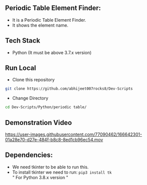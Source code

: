 ## Periodic Table Element Finder:

- It is a Periodic Table Element Finder.
- It shows the element name. 


## Tech Stack

- Python (It must be above 3.7.x version)

## Run Local

* Clone this repository

```bash
git clone https://github.com/abhijeet007rocks8/Dev-Scripts
```

* Change Directory

```bash
cd Dev-Scripts/Python/periodic table/
```

## Demonstration Video

https://user-images.githubusercontent.com/77090462/166642301-01a28e70-d27e-484f-b8c8-8ed1cb96ec54.mov

## Dependencies:

- We need tkinter to be able to run this.
- To install tkinter we need to run:
      ``` pip3 install tk ```  
      " For Python 3.8.x version "
